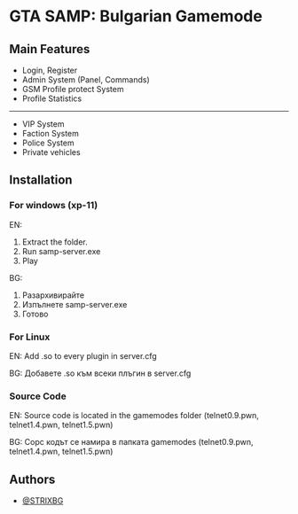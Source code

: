 
# GTA SAMP: Bulgarian Gamemode




## Main Features

- Login, Register
- Admin System (Panel, Commands)
- GSM Profile protect System
- Profile Statistics
__________________________________
- VIP System
- Faction System
- Police System
- Private vehicles

## Installation

### For windows (xp-11)
EN:

1. Extract the folder.
2. Run samp-server.exe
3. Play

BG:

1. Разархивирайте
2. Изпълнете samp-server.exe
3. Готово

### For Linux

EN: Add .so to every plugin in server.cfg

BG: Добавете .so към всеки плъгин в server.cfg

### Source Code

EN: Source code is located in the gamemodes folder (telnet0.9.pwn, telnet1.4.pwn, telnet1.5.pwn)

BG: Сорс кодът се намира в папката gamemodes (telnet0.9.pwn, telnet1.4.pwn, telnet1.5.pwn)

## Authors
- [@STRIXBG](https://www.github.com/STRIXBG)

